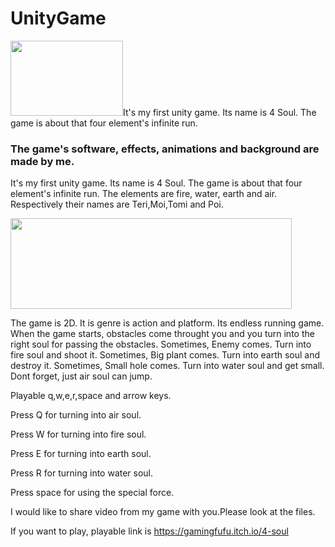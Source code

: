 # UnityGame
<img src="https://github.com/Furkan-GH/UnityGame/assets/92176041/328bb9cf-5cf2-42c6-9f24-100d98cb127b" width="180" height="120">It's my first unity game. Its name is 4 Soul. The game is about that four element's infinite run.

### The game's software, effects, animations and background are made by me.

It's my first unity game. Its name is 4 Soul. The game is about that four element's infinite run.
The elements are fire, water, earth and air. Respectively their names are Teri,Moi,Tomi and Poi.

<img src="https://github.com/Furkan-GH/UnityGame/assets/92176041/a86147b0-56f9-4f74-9141-eb2e27356df7" width="450" height="145">

The game is 2D. It is genre is action and platform. Its endless running game.
When the game starts, obstacles come throught you and you turn into the right soul for passing the obstacles.
Sometimes, Enemy comes. Turn into fire soul and shoot it.
Sometimes, Big plant comes. Turn into earth soul and destroy it.
Sometimes, Small hole comes. Turn into water soul and get small.
Dont forget, just air soul can jump.

Playable q,w,e,r,space and arrow keys.

Press Q for turning into air soul.

Press W for turning into fire soul.

Press E for turning into earth soul.

Press R for turning into water soul.

Press space for using the special force.

I would like to share video from my game with you.Please look at the files.

If you want to play, playable link is https://gamingfufu.itch.io/4-soul










